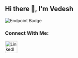 ## Hi there 👋, I'm Vedesh

![Endpoint Badge](https://img.shields.io/endpoint?url=https%3A%2F%2Fhits.dwyl.com%2FVedeshP%2FVedeshP.json&label=Profile%20Views&labelColor=%238cd53d&color=%231DA1F2)

### Connect With Me:
<p align="left">
  <a href="https://www.linkedin.com/in/vedesh-pandya-5394a2284/" target="_blank">
    <img src="https://raw.githubusercontent.com/VedeshP/VedeshP/main/logos/linkedin.png" alt="LinkedIn" width="40" height="40"/>
  </a>
</p>


<!--
**VedeshP/VedeshP** is a ✨ _special_ ✨ repository because its `README.md` (this file) appears on your GitHub profile.

Here are some ideas to get you started:

- 🔭 I’m currently working on ...
- 🌱 I’m currently learning ...
- 👯 I’m looking to collaborate on ...
- 🤔 I’m looking for help with ...
- 💬 Ask me about ...
- 📫 How to reach me: ...
- 😄 Pronouns: ...
- ⚡ Fun fact: ...
-->
